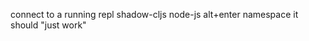  <!-- how to connect to a working cljs repl with shadow-cljs + calva -->

connect to a running repl
shadow-cljs
node-js
alt+enter namespace
it should "just work"
<!-- PS E:\Programming\assessments\hotshot> shadow-cljs node-repl
cljs.user=> shadow-cljs - #4 ready!
+
#object[cljs$core$_PLUS_]
cljs.user=> (+ 1 1)
2
cljs.user=> (require '[cljs.core :refer [js->clj]])
nil
cljs.user=> (require 'cljs.core)
nil
cljs.user=> cljs.core/+
#object[cljs$core$_PLUS_]
cljs.user=> cljs.core/js->clj
#object[cljs$core$js__GT_clj]
cljs.user=> js->clj
#object[cljs$core$js__GT_clj]
cljs.user=> (js->clj
     "{[{
               'attempted_shots': ['green1', 'gray2', 'blue2', 'red2']
           }, {
               'made_shots': ['green1', 'yellow1', 'gray2', 'blue1'],
               'attempted_shots': ['green1', 'yellow1', 'gray2', 'blue1', 'red2']
           }]}"
)
"{[{\n               'made_shots': ['green1', 'gray2', 'red2'],\n               'attempted_shots': ['green1', 'gray2', 'blue2', 'red2']\n        
   }, {\n               'made_shots': ['green1', 'yellow1', 'gray2', 'blue1'],\n               'attempted_shots': ['green1', 'yellow1', 'gray2',    }, {\n               'made_s
'blue1', 'red2']\n           }]}"                                                                                                                }"
cljs.user=> -->